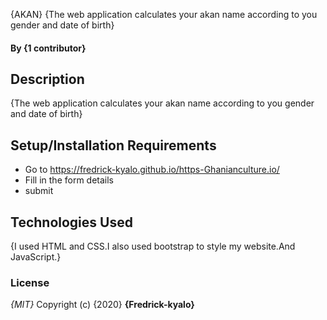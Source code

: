  {AKAN}
{The web application calculates your akan name according to you gender and date of birth}
#### By **{1 contributor}**
## Description
{The web application calculates your akan name according to you gender and date of birth}
## Setup/Installation Requirements
* Go to https://fredrick-kyalo.github.io/https-Ghanianculture.io/
* Fill in the form details
* submit
## Technologies Used
{I used HTML and CSS.I also used bootstrap to style my website.And JavaScript.}
### License
*{MIT}*
Copyright (c) {2020} **{Fredrick-kyalo}**